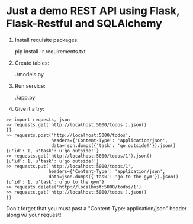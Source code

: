 Just a demo REST API using Flask, Flask-Restful and SQLAlchemy
===================

1. Install requisite packages:

    pip install -r requirements.txt

2. Create tables:

    ./models.py

3. Run service:

    ./app.py

4. Give it a try:

```
>> import requests, json
>> requests.get('http://localhost:5000/todos').json()
[]
>> requests.post('http://localhost:5000/todos',
                 headers={'Content-Type': 'application/json',
                 data=json.dumps({'task': 'go outside!'}).json()
{u'id': 1, u'task': u'go outside!'}
>> requests.get('http://localhost:5000/todos/1').json()
{u'id': 1, u'task': u'go outside!'}
>> requests.put('http://localhost:5000/todos/1',
                headers={'Content-Type': 'application/json',
                data=json.dumps({'task': 'go to the gym'}).json()
{u'id': 1, u'task': u'go to the gym'}
>> requests.delete('http://localhost:5000/todos/1')
>> requests.get('http://localhost:5000/todos').json()
[]
```

Don't forget that you must past a "Content-Type: application/json" header along
w/ your request!
